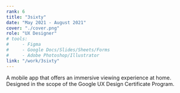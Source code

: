 ```yaml
---
rank: 6
title: "3sixty"
date: "May 2021 - August 2021"
cover: "./cover.png"
role: "UX Designer"
# tools:
#     - Figma
#     - Google Docs/Slides/Sheets/Forms
#     - Adobe Photoshop/Illustrator
link: "/work/3sixty"
---
```


A mobile app that offers an immersive viewing experience at home. Designed in the scope of the Google UX Design Certificate Program.
